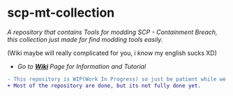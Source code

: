# scp-mt-collection
_A repository that contains Tools for modding SCP - Containment Breach, this collection just made for find modding tools easily._

(Wiki maybe will really complicated for you, i know my english sucks XD)

* *Go to **[Wiki](https://github.com/WH0LEWHALE/scp-mt-collection/wiki/Tutorial-(Vanilla-Game)-%F0%9F%91%8C)** Page for Information and Tutorial*

```diff
- This repository is WIP(Work In Progress) so just be patient while we making this repository more good.
+ Most of the repository are done, but its not fully done yet.
```
